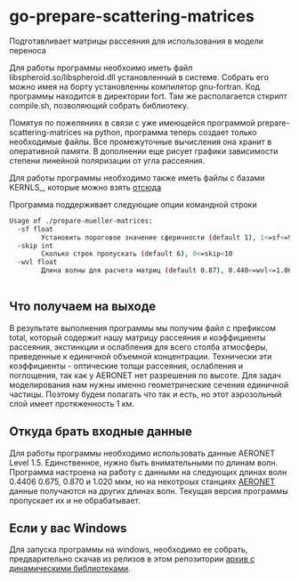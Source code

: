 # go-prepare-scattering-matrices
Подготавливает матрицы рассеяния для использования в модели переноса

Для работы программы необхоимо иметь файл libspheroid.so/libspheroid.dll установленный в системе. 
Собрать его можно имея на борту установленны компилятор gnu-fortran. Код программы находится в директории fort. 
Там же располагается сткрипт compile.sh, позволяющий собрать библиотеку.


Помятуя по пожеляниях в связи с уже имеющейся программой prepare-scattering-matrices на python, программа теперь 
создает только необходимые файлы. Все промежуточные вычисления она хранит в оперативной памяти. В дополнении еще рисует 
графики зависимости степени линейной поляризации от угла рассеяния.


Для работы программы необходимо также иметь файлы с базами KERNLS_, которые можно взять 
[отсюда](https://github.com/DrShmirko/prepare-scattering-matrices)

Программа поддерживает следующие опции командной строки

```bash
Usage of ./prepare-mueller-matrices:
  -sf float
        Установить пороговое значение сферичности (default 1), 1<=sf<=99
  -skip int
        Сколько строк пропускать (default 6), 0<=skip<10
  -wvl float
        Длина волны для расчета матриц (default 0.87), 0.440<=wvl<=1.064
        
```

## Что получаем на выходе
В результате выполнения программы мы получим файл с префиксом total, 
который содержит нашу матрицу рассеяния и коэффициенты рассеяния, экстинкции и ослабления для всего столба атмосферы, 
приведенные к единичной объемной концентрации. Технически эти коэффициенты - оптические толщи рассеяния, 
ослабления и поглощения, так как у AERONET нет разрешения по высоте. Для задач моделирования нам нужны именно геометрические 
сечения единичной частицы. Поэтому будем полагать что так и есть, но этот аэрозольный слой имеет протяженность 1 км.

## Откуда брать входные данные
Для работы программы необходимо использовать данные AERONET Level 1.5. Единственное, нужно быть внимательными по длинам волн.
Программа настроена на работу с данными на следующих длинах волн 0.4406 0.675, 0.870 и 1.020 мкм, но на некотроых станциях 
[AERONET](https://aeronet.gsfc.nasa.gov/new_web/download_all_v3_inversions.html) 
данные получаются на других длинах волн. Текущая версия программы пропускает их и не обрабатывает.


## Если у вас Windows

Для запуска программы на windows, необходимо ее собрать, предварительно скачав из релизов в этом репозитории [архив с динамическими библиотеками](https://github.com/DrShmirko/go-prepare-scattering-matrices/releases/download/v0.2.0/shared_libraries.zip).
